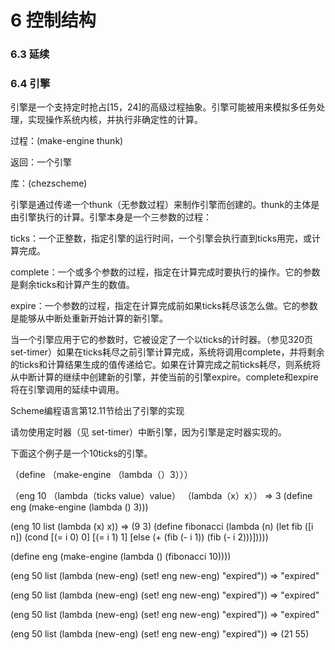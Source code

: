 # 6 控制结构

### 6.3 延续

### 6.4 引擎

引擎是一个支持定时抢占[15，24]的高级过程抽象。引擎可能被用来模拟多任务处理，实现操作系统内核，并执行非确定性的计算。

过程：(make-engine thunk)

返回：一个引擎

库：(chezscheme)

引擎是通过传递一个thunk（无参数过程）来制作引擎而创建的。thunk的主体是由引擎执行的计算。引擎本身是一个三参数的过程：

ticks：一个正整数，指定引擎的运行时间，一个引擎会执行直到ticks用完，或计算完成。

complete：一个或多个参数的过程，指定在计算完成时要执行的操作。它的参数是剩余ticks和计算产生的数值。

expire：一个参数的过程，指定在计算完成前如果ticks耗尽该怎么做。它的参数是能够从中断处重新开始计算的新引擎。

当一个引擎应用于它的参数时，它被设定了一个以ticks的计时器。（参见320页 set-timer）如果在ticks耗尽之前引擎计算完成，系统将调用complete，并将剩余的ticks和计算结果生成的值传递给它。如果在计算完成之前ticks耗尽，则系统将从中断计算的继续中创建新的引擎，并使当前的引擎expire。complete和expire将在引擎调用的延续中调用。

Scheme编程语言第12.11节给出了引擎的实现

请勿使用定时器（见 set-timer）中断引擎，因为引擎是定时器实现的。

下面这个例子是一个10ticks的引擎。

（define 
  （make-engine 
    （lambda（）3））） 

（eng 10 
     （lambda（ticks value）value）
     （lambda（x）x））  => 3
(define eng
  (make-engine
    (lambda () 3))) 

(eng 10
     list
     (lambda (x) x)) => (9 3)
(define fibonacci
  (lambda (n)
    (let fib ([i n])
      (cond
        [(= i 0) 0]
        [(= i 1) 1]
        [else (+ (fib (- i 1))
                 (fib (- i 2)))])))) 

(define eng
  (make-engine
    (lambda ()
      (fibonacci 10)))) 

(eng 50
     list
     (lambda (new-eng)
       (set! eng new-eng)
       "expired")) => "expired" 

(eng 50
     list
     (lambda (new-eng)
       (set! eng new-eng)
       "expired")) => "expired" 

(eng 50
     list
     (lambda (new-eng)
       (set! eng new-eng)
       "expired")) => "expired" 

(eng 50
     list
     (lambda (new-eng)
       (set! eng new-eng)
       "expired")) => (21 55)